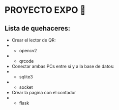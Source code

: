 # PROYECTO EXPO 🐍

## Lista de quehaceres:
- Crear el lector de QR:
- - opencv2
- - qrcode
- Conectar ambas PCs entre si y a la base de datos:
- - sqlite3
- - socket
- Crear la pagina con el contador
- - flask